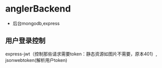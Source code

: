 # anglerBackend
+ 后台mongodb,express

## 用户登录控制
express-jwt（控制那些请求需要token：静态资源如图片不需要，原本401）, jsonwebtoken(解析用户token)


